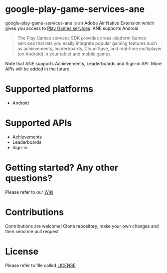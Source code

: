 google-play-game-services-ane
=============================

google-play-game-services-ane is an Adobe Air Native Extension which gives you access to [Play Games services]. ANE supports Android


>The Play Games services SDK provides cross-platform Games services that lets you easily integrate popular gaming features such as achievements, leaderboards, Cloud Save, and real-time multiplayer (on Android) in your tablet and mobile games.

Note that ANE supports Achievements, Leaderboards and Sign-in API. More APIs will be added in the future

# Supported platforms
- Android

# Supported APIs
- Achievements
- Leaderboards
- Sign-in

# Getting started? Any other questions?

Please refer to our [Wiki]

# Contributions

Contributions are welcome! Clone repository, make your own changes and then send me pull request

# License

Please refer to file called [LICENSE]

[Wiki]:https://github.com/alextel69/google-play-game-services-ane/wiki
[LICENSE]:LICENSE
[Play Games services]:https://developers.google.com/games/services/
